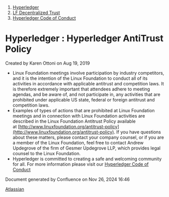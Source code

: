 1. [Hyperledger](index.html)
2. [LF Decentralized Trust](LF-Decentralized-Trust_19595266.html)
3. [Hyperledger Code of Conduct](Hyperledger-Code-of-Conduct_19595281.html)

# Hyperledger : Hyperledger AntiTrust Policy

Created by Karen Ottoni on Aug 19, 2019

- Linux Foundation meetings involve participation by industry competitors, and it is the intention of the Linux Foundation to conduct all of its activities in accordance with applicable antitrust and competition laws. It is therefore extremely important that attendees adhere to meeting agendas, and be aware of, and not participate in, any activities that are prohibited under applicable US state, federal or foreign antitrust and competition laws.
- Examples of types of actions that are prohibited at Linux Foundation meetings and in connection with Linux Foundation activities are described in the Linux Foundation Antitrust Policy available at [http://www.linuxfoundation.org/antitrust-policy](http://www.linuxfoundation.org/antitrust-policy). If you have questions about these matters, please contact your company counsel, or if you are a member of the Linux Foundation, feel free to contact Andrew Updegrove of the firm of Gesmer Updegrove LLP, which provides legal counsel to the Linux Foundation.
- Hyperledger is committed to creating a safe and welcoming community for all. For more information please visit our [Hyperledger Code of Conduct](https://lf-hyperledger.atlassian.net/wiki/display/HYP/Hyperledger+Code+of+Conduct)

Document generated by Confluence on Nov 26, 2024 16:46

[Atlassian](http://www.atlassian.com/)
